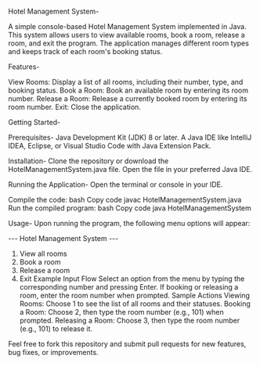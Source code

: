 Hotel Management System-

A simple console-based Hotel Management System implemented in Java. This system allows users to view available rooms, book a room, release a room, and exit the program. The application manages different room types and keeps track of each room's booking status.

Features-

View Rooms: Display a list of all rooms, including their number, type, and booking status.
Book a Room: Book an available room by entering its room number.
Release a Room: Release a currently booked room by entering its room number.
Exit: Close the application.

Getting Started-

Prerequisites-
Java Development Kit (JDK) 8 or later.
A Java IDE like IntelliJ IDEA, Eclipse, or Visual Studio Code with Java Extension Pack.

Installation- 
Clone the repository or download the HotelManagementSystem.java file.
Open the file in your preferred Java IDE.

Running the Application-
Open the terminal or console in your IDE.

Compile the code:
bash
Copy code
javac HotelManagementSystem.java
Run the compiled program:
bash
Copy code
java HotelManagementSystem

Usage-
Upon running the program, the following menu options will appear:

--- Hotel Management System ---
1. View all rooms
2. Book a room
3. Release a room
4. Exit
Example Input Flow
Select an option from the menu by typing the corresponding number and pressing Enter.
If booking or releasing a room, enter the room number when prompted.
Sample Actions
Viewing Rooms: Choose 1 to see the list of all rooms and their statuses.
Booking a Room: Choose 2, then type the room number (e.g., 101) when prompted.
Releasing a Room: Choose 3, then type the room number (e.g., 101) to release it.
   


Feel free to fork this repository and submit pull requests for new features, bug fixes, or improvements.






